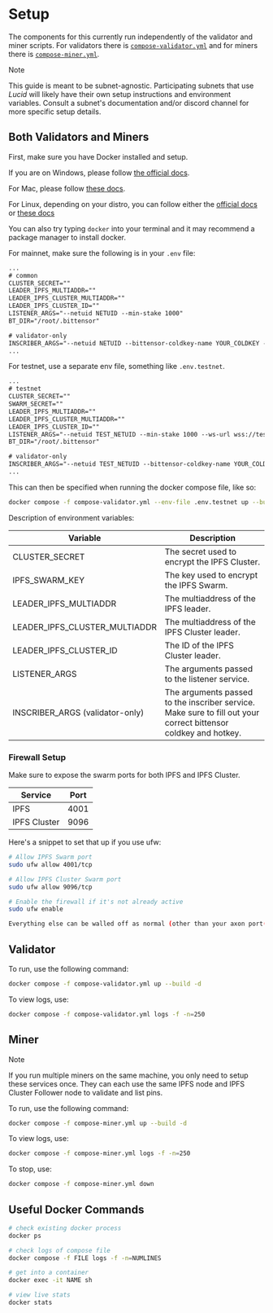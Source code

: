 # Setup

The components for this currently run independently of the validator and miner scripts. For validators there is [`compose-validator.yml`](../compose-validator.yml) and for miners there is [`compose-miner.yml`](../compose-miner.yml).

> [!NOTE]
> This guide is meant to be subnet-agnostic. Participating subnets that use _Lucid_ will likely have their own setup instructions and environment variables. Consult a subnet's documentation and/or discord channel for more specific setup details.

## Both Validators and Miners

First, make sure you have Docker installed and setup.

If you are on Windows, please follow [the official docs](https://docs.docker.com/desktop/install/windows-install/).

For Mac, please follow [these docs](https://docs.docker.com/desktop/install/mac-install/).

For Linux, depending on your distro, you can follow either the [official docs](https://docs.docker.com/engine/install/ubuntu/#install-using-the-repository) or [these docs](https://docs.sevenbridges.com/docs/install-docker-on-linux)

You can also try typing `docker` into your terminal and it may recommend a package manager to install docker.

For mainnet, make sure the following is in your `.env` file:

```txt
...
# common
CLUSTER_SECRET=""
LEADER_IPFS_MULTIADDR=""
LEADER_IPFS_CLUSTER_MULTIADDR=""
LEADER_IPFS_CLUSTER_ID=""
LISTENER_ARGS="--netuid NETUID --min-stake 1000"
BT_DIR="/root/.bittensor"

# validator-only
INSCRIBER_ARGS="--netuid NETUID --bittensor-coldkey-name YOUR_COLDKEY --bittensor-hotkey-name YOUR_HOTKEY"
...
```

For testnet, use a separate env file, something like `.env.testnet`.

```txt
...
# testnet
CLUSTER_SECRET=""
SWARM_SECRET=""
LEADER_IPFS_MULTIADDR=""
LEADER_IPFS_CLUSTER_MULTIADDR=""
LEADER_IPFS_CLUSTER_ID=""
LISTENER_ARGS="--netuid TEST_NETUID --min-stake 1000 --ws-url wss://test.finney.opentensor.ai:443/"
BT_DIR="/root/.bittensor"

# validator-only
INSCRIBER_ARGS="--netuid TEST_NETUID --bittensor-coldkey-name YOUR_COLDKEY --bittensor-hotkey-name YOUR_HOTKEY --ws-url wss://test.finney.opentensor.ai:443/"
...
```

This can then be specified when running the docker compose file, like so:

```bash
docker compose -f compose-validator.yml --env-file .env.testnet up --build -d
```

Description of environment variables:

| Variable                        | Description                                                                                                     |
| ------------------------------- | --------------------------------------------------------------------------------------------------------------- |
| CLUSTER_SECRET                  | The secret used to encrypt the IPFS Cluster.                                                                    |
| IPFS_SWARM_KEY                  | The key used to encrypt the IPFS Swarm.                                                                         |
| LEADER_IPFS_MULTIADDR           | The multiaddress of the IPFS leader.                                                                            |
| LEADER_IPFS_CLUSTER_MULTIADDR   | The multiaddress of the IPFS Cluster leader.                                                                    |
| LEADER_IPFS_CLUSTER_ID          | The ID of the IPFS Cluster leader.                                                                              |
| LISTENER_ARGS                   | The arguments passed to the listener service.                                                                   |
| INSCRIBER_ARGS (validator-only) | The arguments passed to the inscriber service. Make sure to fill out your correct bittensor coldkey and hotkey. |

### Firewall Setup

Make sure to expose the swarm ports for both IPFS and IPFS Cluster.

| Service      | Port |
| ------------ | ---- |
| IPFS         | 4001 |
| IPFS Cluster | 9096 |

Here's a snippet to set that up if you use ufw:

```bash
# Allow IPFS Swarm port
sudo ufw allow 4001/tcp

# Allow IPFS Cluster Swarm port
sudo ufw allow 9096/tcp

# Enable the firewall if it's not already active
sudo ufw enable

Everything else can be walled off as normal (other than your axon port(s))
```

## Validator

To run, use the following command:

```bash
docker compose -f compose-validator.yml up --build -d
```

To view logs, use:

```bash
docker compose -f compose-validator.yml logs -f -n=250
```

## Miner

> [!NOTE]
> If you run multiple miners on the same machine, you only need to setup these services once. They can each use the same IPFS node and IPFS Cluster Follower node to validate and list pins.

To run, use the following command:

```bash
docker compose -f compose-miner.yml up --build -d
```

To view logs, use:

```bash
docker compose -f compose-miner.yml logs -f -n=250
```

To stop, use:

```bash
docker compose -f compose-miner.yml down
```

## Useful Docker Commands

```bash
# check existing docker process
docker ps

# check logs of compose file
docker compose -f FILE logs -f -n=NUMLINES

# get into a container
docker exec -it NAME sh

# view live stats
docker stats
```
